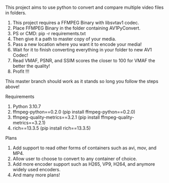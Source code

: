 This project aims to use python to convert and compare multiple video files in folders. 

1. This project requires a FFMPEG Binary with libsvtav1 codec.
2. Place FFMPEG Binary in the folder containing AV1PyConvert.
3. PS or CMD: pip -r requirements.txt
4. Then give it a path to master copy of your media.
5. Pass a new location where you want it to encode your media!
6. Wait for it to finish converting everything in your folder to new AV1 Codec!
7. Read VMAF, PSNR, and SSIM scores the closer to 100 for VMAF the better the quality!
8. Profit !!!

This master branch should work as it stands so long you follow the steps above!

Requirements
1. Python 3.10.7
2. ffmpeg-python==0.2.0 (pip install ffmpeg-python==0.2.0)
3. ffmpeg-quality-metrics==3.2.1 (pip install ffmpeg-quality-metrics==3.2.1)
4. rich==13.3.5 (pip install rich==13.3.5)


Plans
1. Add support to read other forms of containers such as avi, mov, and MP4.
2. Allow user to choose to convert to any container of choice.
3. Add more encoder support such as H265, VP9, H264, and anymore widely used encoders.
4. And many more plans!

